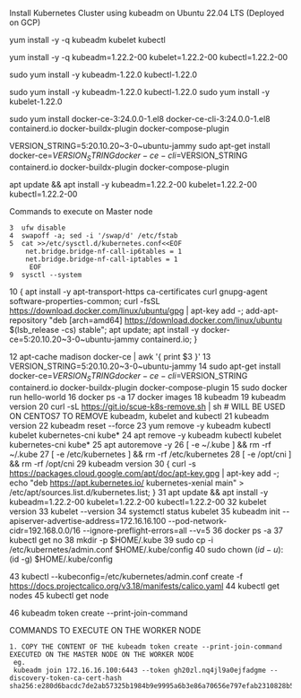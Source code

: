 Install Kubernetes Cluster using kubeadm on Ubuntu 22.04 LTS (Deployed on GCP)









yum install -y -q kubeadm kubelet kubectl


yum install -y -q kubeadm=1.22.2-00 kubelet=1.22.2-00 kubectl=1.22.2-00

sudo yum install -y kubeadm-1.22.0 kubectl-1.22.0

sudo yum install -y kubeadm-1.22.0 kubectl-1.22.0
sudo yum install -y kubelet-1.22.0

sudo yum install docker-ce-3:24.0.0-1.el8 docker-ce-cli-3:24.0.0-1.el8 containerd.io docker-buildx-plugin docker-compose-plugin




VERSION_STRING=5:20.10.20~3-0~ubuntu-jammy
sudo apt-get install docker-ce=$VERSION_STRING docker-ce-cli=$VERSION_STRING containerd.io docker-buildx-plugin docker-compose-plugin

apt update && apt install -y kubeadm=1.22.2-00 kubelet=1.22.2-00 kubectl=1.22.2-00



Commands to execute on Master node 

    3  ufw disable
    4  swapoff -a; sed -i '/swap/d' /etc/fstab
    5  cat >>/etc/sysctl.d/kubernetes.conf<<EOF
        net.bridge.bridge-nf-call-ip6tables = 1
        net.bridge.bridge-nf-call-iptables = 1
         EOF
    9  sysctl --system
   10  {   apt install -y apt-transport-https ca-certificates curl gnupg-agent software-properties-common;   curl -fsSL https://download.docker.com/linux/ubuntu/gpg | apt-key add -;   add-apt-repository "deb [arch=amd64] https://download.docker.com/linux/ubuntu $(lsb_release -cs) stable";   apt update;   apt install -y docker-ce=5:20.10.20~3-0~ubuntu-jammy containerd.io; }


   12  apt-cache madison docker-ce | awk '{ print $3 }'
   13  VERSION_STRING=5:20.10.20~3-0~ubuntu-jammy
   14  sudo apt-get install docker-ce=$VERSION_STRING docker-ce-cli=$VERSION_STRING containerd.io docker-buildx-plugin docker-compose-plugin
   15  sudo docker run hello-world
   16  docker ps -a
   17  docker images
   18  kubeadm
   19  kubeadm version
   20  curl -sL https://git.io/scue-k8s-remove.sh | sh # WILL BE USED ON CENTOS7 TO REMOVE kubeadm, kubelet and kubectl 
   21  kubeadm version
   22  kubeadm reset --force
   23  yum remove -y kubeadm kubectl kubelet kubernetes-cni kube*
   24  apt remove -y kubeadm kubectl kubelet kubernetes-cni kube*
   25  apt autoremove -y
   26  [ -e ~/.kube ] && rm -rf ~/.kube
   27  [ -e /etc/kubernetes ] && rm -rf /etc/kubernetes
   28  [ -e /opt/cni ] && rm -rf /opt/cni
   29  kubeadm version
   30  {   curl -s https://packages.cloud.google.com/apt/doc/apt-key.gpg | apt-key add -;   echo "deb https://apt.kubernetes.io/ kubernetes-xenial main" > /etc/apt/sources.list.d/kubernetes.list; }
   31  apt update && apt install -y kubeadm=1.22.2-00 kubelet=1.22.2-00 kubectl=1.22.2-00
   32  kubelet version
   33  kubelet --version
   34  systemctl status kubelet
   35  kubeadm init --apiserver-advertise-address=172.16.16.100 --pod-network-cidr=192.168.0.0/16  --ignore-preflight-errors=all --v=5
   36  docker ps -a
   37  kubectl get no
   38  mkdir -p $HOME/.kube
   39  sudo cp -i /etc/kubernetes/admin.conf $HOME/.kube/config
   40  sudo chown $(id -u):$(id -g) $HOME/.kube/config

   43  kubectl --kubeconfig=/etc/kubernetes/admin.conf create -f https://docs.projectcalico.org/v3.18/manifests/calico.yaml
   44  kubectl get nodes
   45  kubectl get node

   46 kubeadm token create --print-join-command


COMMANDS TO EXECUTE ON THE WORKER NODE

	1. COPY THE CONTENT OF THE kubeadm token create --print-join-command EXECUTED ON THE MASTER NODE ON THE WORKER NODE
	 eg. 
	 kubeadm join 172.16.16.100:6443 --token gh20zl.nq4jl9a0ejfadgme --discovery-token-ca-cert-hash        sha256:e280d6bacdc7de2ab57325b1984b9e9995a6b3e86a70656e797efab2310828b5
